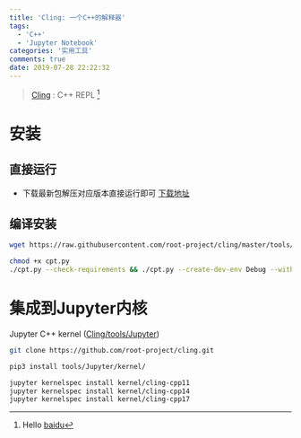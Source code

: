 ```yaml
---
title: 'Cling: 一个C++的解释器'
tags:
  - 'C++'
  - 'Jupyter Notebook'
categories: '实用工具'
comments: true
date: 2019-07-28 22:22:32
---
```


> [Cling](https://github.com/root-project/cling.git) : C++ REPL [^1]

<!-- more -->

# 安装
## 直接运行
- 下载最新包解压对应版本直接运行即可 [下载地址](https://root.cern.ch/download/cling/)

## 编译安装
```bash
wget https://raw.githubusercontent.com/root-project/cling/master/tools/packaging/cpt.py

chmod +x cpt.py
./cpt.py --check-requirements && ./cpt.py --create-dev-env Debug --with-workdir=./cling-build/
```

# 集成到Jupyter内核

Jupyter C++ kernel ([Cling/tools/Jupyter](https://github.com/root-project/cling/tree/master/tools/Jupyter))
```bash
git clone https://github.com/root-project/cling.git

pip3 install tools/Jupyter/kernel/

jupyter kernelspec install kernel/cling-cpp11
jupyter kernelspec install kernel/cling-cpp14
jupyter kernelspec install kernel/cling-cpp17
```

[^1]: Hello [baidu](www.baidu.com)
